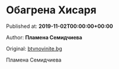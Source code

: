 
# Обагрена Хисаря

Published at: **2019-11-02T00:00:00+00:00**

Author: **Пламена Семидчиева**

Original: [btvnovinite.bg](https://btvnovinite.bg/az-reporterut/priroda/obagrena-hisarja_536654.html)

Пламена Семидчиева
